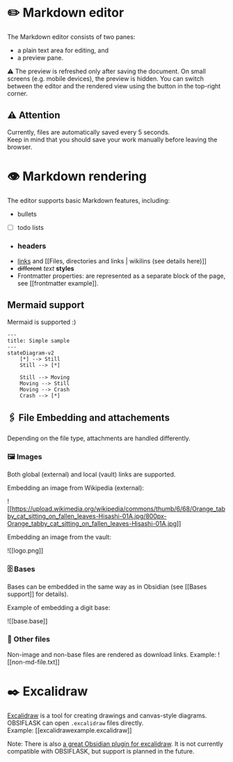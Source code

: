 # ✏️ Markdown editor

The Markdown editor consists of two panes:
- a plain text area for editing, and
- a preview pane.

⚠️ The preview is refreshed only after saving the document.
On small screens (e.g. mobile devices), the preview is hidden.
You can switch between the editor and the rendered view using the button in the top-right corner.

## ⚠️ Attention 

Currently, files are automatically saved every 5 seconds.  
Keep in mind that you should save your work manually before leaving the browser.


# 👁️ Markdown rendering

The editor supports basic Markdown features, including:
* bullets
* [ ] todo lists
* ### headers
* [links](https://github.com/bahleg/OBSIFLASK) and [[Files, directories and links | wikilins (see details here)]]
* ~~different~~ *text* **styles**
* Frontmatter properties: are represented as a separate block of the page, see [[frontmatter example]].
## Mermaid support

Mermaid is supported :) 
```mermaid 
---
title: Simple sample
---
stateDiagram-v2
    [*] --> Still
    Still --> [*]

    Still --> Moving
    Moving --> Still
    Moving --> Crash
    Crash --> [*]
```
## 🖇️ File Embedding and attachements

Depending on the file type, attachments are handled differently.
### 🖼️ Images

Both global (external) and local (vault) links are supported.

Embedding an image from Wikipedia (external):

![[https://upload.wikimedia.org/wikipedia/commons/thumb/6/68/Orange_tabby_cat_sitting_on_fallen_leaves-Hisashi-01A.jpg/800px-Orange_tabby_cat_sitting_on_fallen_leaves-Hisashi-01A.jpg]]

Embedding an image from the vault:

![[logo.png]]

### 🗄️ Bases

Bases can be embedded in the same way as in Obsidian (see [[Bases support]] for details).

Example of embedding a digit base:

![[base.base]]

### 📄 Other files

Non-image and non-base files are rendered as download links. Example:
![[non-md-file.txt]]

# ✒️ Excalidraw

[Excalidraw](https://excalidraw.com/) is a tool for creating drawings and canvas-style diagrams.
OBSIFLASK can open `.excalidraw` files directly.  
Example: [[excalidrawexample.excalidraw]]

Note: There is also [a great Obsidian plugin for excalidraw](https://github.com/zsviczian/obsidian-excalidraw-plugin). It is not currently compatible with OBSIFLASK, but support is planned in the future.